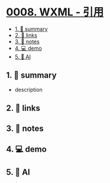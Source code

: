 # [0008. WXML - 引用](https://github.com/Tdahuyou/miniprogram-wechat/tree/main/0008.%20WXML%20-%20%E5%BC%95%E7%94%A8)


<!-- region:toc -->
- [1. 📝 summary](#1--summary)
- [2. 🔗 links](#2--links)
- [3. 📒 notes](#3--notes)
- [4. 💻 demo](#4--demo)
- [5. 🤖 AI](#5--ai)
<!-- endregion:toc -->

## 1. 📝 summary
  - description

## 2. 🔗 links
## 3. 📒 notes
## 4. 💻 demo
## 5. 🤖 AI